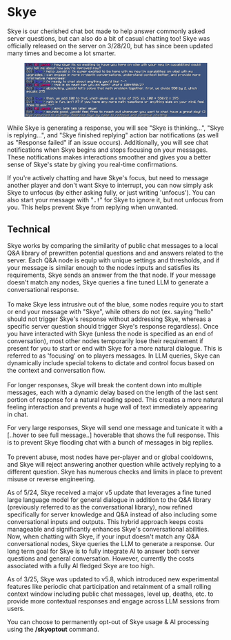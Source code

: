 # Skye

Skye is our cherished chat bot made to help answer commonly asked server questions, but can also do a bit of casual chatting too! Skye was officially released on the server on 3/28/20, but has since been updated many times and become a lot smarter.

<figure><img src="../../.gitbook/assets/92E7C53F-1942-4790-8316-CE2C826C63FA.png" alt=""><figcaption></figcaption></figure>

While Skye is generating a response, you will see "Skye is thinking...", "Skye is replying...", and "Skye finished replying" action bar notifications (as well as "Response failed" if an issue occurs). Additionally, you will see chat notifications when Skye begins and stops focusing on your messages. These notifications makes interactions smoother and gives you a better sense of Skye's state by giving you real-time confirmations.

If you're actively chatting and have Skye's focus, but need to message another player and don't want Skye to interrupt, you can now simply ask Skye to unfocus (by either asking fully, or just writing 'unfocus'). You can also start your message with "**`.!`**" for Skye to ignore it, but not unfocus from you. This helps prevent Skye from replying when unwanted.

## Technical

Skye works by comparing the similarity of public chat messages to a local Q\&A library of prewritten potential questions and and answers related to the server. Each Q\&A node is equip with unique settings and thresholds, and if your message is similar enough to the nodes inputs and satisfies its requirements, Skye sends an answer from the that node. If your message doesn't match any nodes, Skye queries a fine tuned LLM to generate a conversational response.\
\
To make Skye less intrusive out of the blue, some nodes require you to start or end your message with "Skye", while others do not (ex. saying "hello" should not trigger Skye's response without addressing Skye, whereas a specific server question should trigger Skye's response regardless). Once you have interacted with Skye (unless the node is specified as an end of conversation), most other nodes temporarily lose their requirement if present for you to start or end with Skye for a more natural dialogue. This is referred to as 'focusing' on to players messages. In LLM queries, Skye can dynamically include special tokens to dictate and control focus based on the context and conversation flow.\
\
For longer responses, Skye will break the content down into multiple messages, each with a dynamic delay based on the length of the last sent portion of response for a natural reading speed. This creates  a more natural feeling interaction and prevents a huge wall of text immediately appearing in chat.

For very large responses, Skye will send one message and tunicate it with a \[..hover to see full message..] hoverable that shows the full response. This is to prevent Skye flooding chat with a bunch of messages in big replies.\
\
To prevent abuse, most nodes have per-player and or global cooldowns, and Skye will reject answering another question while actively replying to a different question. Skye has numerous checks and limits in place to prevent misuse or reverse engineering.

As of 5/24, Skye received a major v5 update that leverages a fine tuned large language model for general dialogue in addition to the Q\&A library (previously referred to as the conversational library), now refined specifically for server knowledge and Q\&A instead of also including some conversational inputs and outputs. This hybrid approach keeps costs manageable and significantly enhances Skye's conversational abilities. Now, when chatting with Skye, if your input doesn't match any Q\&A conversational nodes, Skye queries the LLM to generate a response. Our long term goal for Skye is to fully integrate AI to answer both server questions and general conversation. However, currently the costs associated with a fully AI fledged Skye are too high.

As of 3/25, Skye was updated to v5.8, which introduced new experimental features like periodic chat participation and retainment of a small rolling context window including public chat messages, level up, deaths, etc. to provide more contextual responses and engage across LLM sessions from users.

You can choose to permanently opt-out of Skye usage & AI processing using the **/skyoptout** command.
